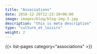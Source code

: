 ```yaml
---
title: "Associations"
date: 2018-12-26T12:23:10+06:00
image: images/blog/blog-img-3.jpg
description: "this is meta description"
type: "culture_et_loisirs"
weight: 2
---
```


{{< list-pages category="associations" >}}